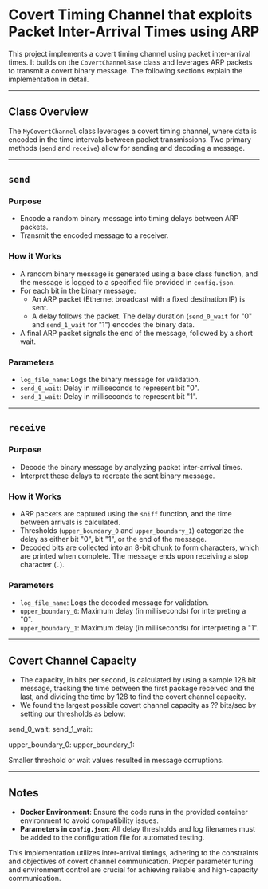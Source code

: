 # Covert Timing Channel that exploits Packet Inter-Arrival Times using ARP 

This project implements a covert timing channel using packet inter-arrival times. It builds on the `CovertChannelBase` class and leverages ARP packets to transmit a covert binary message. The following sections explain the implementation in detail.

---

## Class Overview
The `MyCovertChannel` class leverages a covert timing channel, where data is encoded in the time intervals between packet transmissions. Two primary methods (`send` and `receive`) allow for sending and decoding a message.

---

## `send`

### Purpose
- Encode a random binary message into timing delays between ARP packets.
- Transmit the encoded message to a receiver.

### How it Works
- A random binary message is generated using a base class function, and the message is logged to a specified file provided in `config.json`.
- For each bit in the binary message:
  - An ARP packet (Ethernet broadcast with a fixed destination IP) is sent.
  - A delay follows the packet. The delay duration (`send_0_wait` for "0" and `send_1_wait` for "1") encodes the binary data.
- A final ARP packet signals the end of the message, followed by a short wait.

### Parameters
- `log_file_name`: Logs the binary message for validation.
- `send_0_wait`: Delay in milliseconds to represent bit "0".
- `send_1_wait`: Delay in milliseconds to represent bit "1".

---

## `receive`

### Purpose
- Decode the binary message by analyzing packet inter-arrival times.
- Interpret these delays to recreate the sent binary message.

### How it Works
- ARP packets are captured using the `sniff` function, and the time between arrivals is calculated.
- Thresholds (`upper_boundary_0` and `upper_boundary_1`) categorize the delay as either bit "0", bit "1", or the end of the message.
- Decoded bits are collected into an 8-bit chunk to form characters, which are printed when complete. The message ends upon receiving a stop character (`.`).

### Parameters
- `log_file_name`: Logs the decoded message for validation.
- `upper_boundary_0`: Maximum delay (in milliseconds) for interpreting a "0".
- `upper_boundary_1`: Maximum delay (in milliseconds) for interpreting a "1".

---

## Covert Channel Capacity

- The capacity, in bits per second, is calculated by using a sample 128 bit message, tracking the time between the first package received and the last, and dividing the time by 128 to find the covert channel capacity.
- We found the largest possible covert channel capacity as ?? bits/sec by setting our thresholds as below:

send_0_wait:
send_1_wait:

upper_boundary_0:
upper_boundary_1:

Smaller threshold or wait values resulted in message corruptions.


---

## Notes

- **Docker Environment**: Ensure the code runs in the provided container environment to avoid compatibility issues.
- **Parameters in `config.json`**: All delay thresholds and log filenames must be added to the configuration file for automated testing.

This implementation utilizes inter-arrival timings, adhering to the constraints and objectives of covert channel communication. Proper parameter tuning and environment control are crucial for achieving reliable and high-capacity communication.
